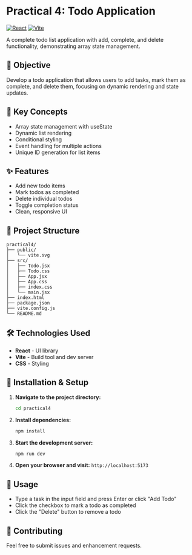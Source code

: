 # Practical 4: Todo Application

[![React](https://img.shields.io/badge/React-18+-blue.svg)](https://reactjs.org/)
[![Vite](https://img.shields.io/badge/Vite-4+-purple.svg)](https://vitejs.dev/)

A complete todo list application with add, complete, and delete functionality, demonstrating array state management.

## 📖 Objective

Develop a todo application that allows users to add tasks, mark them as complete, and delete them, focusing on dynamic rendering and state updates.

## 🎯 Key Concepts

- Array state management with useState
- Dynamic list rendering
- Conditional styling
- Event handling for multiple actions
- Unique ID generation for list items

## ✨ Features

- Add new todo items
- Mark todos as completed
- Delete individual todos
- Toggle completion status
- Clean, responsive UI

## 📁 Project Structure

```
practical4/
├── public/
│   └── vite.svg
├── src/
│   ├── Todo.jsx
│   ├── Todo.css
│   ├── App.jsx
│   ├── App.css
│   ├── index.css
│   └── main.jsx
├── index.html
├── package.json
├── vite.config.js
└── README.md
```

## 🛠 Technologies Used

- **React** - UI library
- **Vite** - Build tool and dev server
- **CSS** - Styling

## 🚀 Installation & Setup

1. **Navigate to the project directory:**
   ```bash
   cd practical4
   ```

2. **Install dependencies:**
   ```bash
   npm install
   ```

3. **Start the development server:**
   ```bash
   npm run dev
   ```

4. **Open your browser and visit:** `http://localhost:5173`

## 📖 Usage

- Type a task in the input field and press Enter or click "Add Todo"
- Click the checkbox to mark a todo as completed
- Click the "Delete" button to remove a todo

## 🤝 Contributing

Feel free to submit issues and enhancement requests.